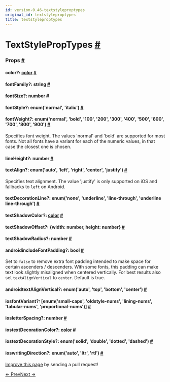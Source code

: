 ```yaml
---
id: version-0.46-textstyleproptypes
original_id: textstyleproptypes
title: textstyleproptypes
---
```

<a id="content"></a><h1><a class="anchor" name="textstyleproptypes"></a>TextStylePropTypes <a class="hash-link" href="docs/textstyleproptypes.html#textstyleproptypes">#</a></h1><div><noscript></noscript><h3><a class="anchor" name="props"></a>Props <a class="hash-link" href="docs/textstyleproptypes.html#props">#</a></h3><div class="props"><div class="prop"><h4 class="propTitle"><a class="anchor" name="color"></a>color?: <span class="propType"><a href="docs/colors.html">color</a></span> <a class="hash-link" href="docs/textstyleproptypes.html#color">#</a></h4></div><div class="prop"><h4 class="propTitle"><a class="anchor" name="fontfamily"></a>fontFamily?: <span class="propType">string</span> <a class="hash-link" href="docs/textstyleproptypes.html#fontfamily">#</a></h4></div><div class="prop"><h4 class="propTitle"><a class="anchor" name="fontsize"></a>fontSize?: <span class="propType">number</span> <a class="hash-link" href="docs/textstyleproptypes.html#fontsize">#</a></h4></div><div class="prop"><h4 class="propTitle"><a class="anchor" name="fontstyle"></a>fontStyle?: <span class="propType">enum('normal', 'italic')</span> <a class="hash-link" href="docs/textstyleproptypes.html#fontstyle">#</a></h4></div><div class="prop"><h4 class="propTitle"><a class="anchor" name="fontweight"></a>fontWeight?: <span class="propType">enum('normal', 'bold', '100', '200', '300', '400', '500', '600', '700', '800', '900')</span> <a class="hash-link" href="docs/textstyleproptypes.html#fontweight">#</a></h4><div><p>Specifies font weight. The values 'normal' and 'bold' are supported for
most fonts. Not all fonts have a variant for each of the numeric values,
in that case the closest one is chosen.</p></div></div><div class="prop"><h4 class="propTitle"><a class="anchor" name="lineheight"></a>lineHeight?: <span class="propType">number</span> <a class="hash-link" href="docs/textstyleproptypes.html#lineheight">#</a></h4></div><div class="prop"><h4 class="propTitle"><a class="anchor" name="textalign"></a>textAlign?: <span class="propType">enum('auto', 'left', 'right', 'center', 'justify')</span> <a class="hash-link" href="docs/textstyleproptypes.html#textalign">#</a></h4><div><p>Specifies text alignment. The value 'justify' is only supported on iOS and
fallbacks to <code>left</code> on Android.</p></div></div><div class="prop"><h4 class="propTitle"><a class="anchor" name="textdecorationline"></a>textDecorationLine?: <span class="propType">enum('none', 'underline', 'line-through', 'underline line-through')</span> <a class="hash-link" href="docs/textstyleproptypes.html#textdecorationline">#</a></h4></div><div class="prop"><h4 class="propTitle"><a class="anchor" name="textshadowcolor"></a>textShadowColor?: <span class="propType"><a href="docs/colors.html">color</a></span> <a class="hash-link" href="docs/textstyleproptypes.html#textshadowcolor">#</a></h4></div><div class="prop"><h4 class="propTitle"><a class="anchor" name="textshadowoffset"></a>textShadowOffset?: <span class="propType"><span>{<span><span><span>width: number</span>, </span><span>height: number</span></span>}</span></span> <a class="hash-link" href="docs/textstyleproptypes.html#textshadowoffset">#</a></h4></div><div class="prop"><h4 class="propTitle"><a class="anchor" name="textshadowradius"></a>textShadowRadius?: <span class="propType">number</span> <a class="hash-link" href="docs/textstyleproptypes.html#textshadowradius">#</a></h4></div><div class="prop"><h4 class="propTitle"><a class="anchor" name="includefontpadding"></a><span class="platform">android</span>includeFontPadding?: <span class="propType">bool</span> <a class="hash-link" href="docs/textstyleproptypes.html#includefontpadding">#</a></h4><div><p>Set to <code>false</code> to remove extra font padding intended to make space for certain ascenders / descenders.
With some fonts, this padding can make text look slightly misaligned when centered vertically.
For best results also set <code>textAlignVertical</code> to <code>center</code>. Default is true.</p></div></div><div class="prop"><h4 class="propTitle"><a class="anchor" name="textalignvertical"></a><span class="platform">android</span>textAlignVertical?: <span class="propType">enum('auto', 'top', 'bottom', 'center')</span> <a class="hash-link" href="docs/textstyleproptypes.html#textalignvertical">#</a></h4></div><div class="prop"><h4 class="propTitle"><a class="anchor" name="fontvariant"></a><span class="platform">ios</span>fontVariant?: <span class="propType"><span>[enum('small-caps', 'oldstyle-nums', 'lining-nums', 'tabular-nums', 'proportional-nums')]</span></span> <a class="hash-link" href="docs/textstyleproptypes.html#fontvariant">#</a></h4></div><div class="prop"><h4 class="propTitle"><a class="anchor" name="letterspacing"></a><span class="platform">ios</span>letterSpacing?: <span class="propType">number</span> <a class="hash-link" href="docs/textstyleproptypes.html#letterspacing">#</a></h4></div><div class="prop"><h4 class="propTitle"><a class="anchor" name="textdecorationcolor"></a><span class="platform">ios</span>textDecorationColor?: <span class="propType"><a href="docs/colors.html">color</a></span> <a class="hash-link" href="docs/textstyleproptypes.html#textdecorationcolor">#</a></h4></div><div class="prop"><h4 class="propTitle"><a class="anchor" name="textdecorationstyle"></a><span class="platform">ios</span>textDecorationStyle?: <span class="propType">enum('solid', 'double', 'dotted', 'dashed')</span> <a class="hash-link" href="docs/textstyleproptypes.html#textdecorationstyle">#</a></h4></div><div class="prop"><h4 class="propTitle"><a class="anchor" name="writingdirection"></a><span class="platform">ios</span>writingDirection?: <span class="propType">enum('auto', 'ltr', 'rtl')</span> <a class="hash-link" href="docs/textstyleproptypes.html#writingdirection">#</a></h4></div></div></div><p class="edit-page-block"><a target="_blank" href="https://github.com/facebook/react-native/blob/master/Libraries/Text/TextStylePropTypes.js">Improve this page</a> by sending a pull request!</p><div class="docs-prevnext"><a class="docs-prev" href="docs/viewstyleproptypes.html#content">← Prev</a><a class="docs-next" href="docs/imagestyleproptypes.html#content">Next →</a></div>